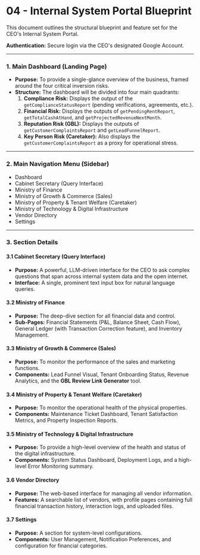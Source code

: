 # 04 - Internal System Portal Blueprint

This document outlines the structural blueprint and feature set for the CEO's Internal System Portal.

**Authentication:** Secure login via the CEO's designated Google Account.

---

### 1. Main Dashboard (Landing Page)

- **Purpose:** To provide a single-glance overview of the business, framed around the four critical inversion risks.
- **Structure:** The dashboard will be divided into four main quadrants:
    1.  **Compliance Risk:** Displays the output of the `getComplianceStatusReport` (pending verifications, agreements, etc.).
    2.  **Financial Risk:** Displays the outputs of `getPendingRentReport`, `getTotalCashAtHand`, and `getProjectedRevenueNextMonth`.
    3.  **Reputation Risk (GBL):** Displays the outputs of `getCustomerComplaintsReport` and `getLeadFunnelReport`.
    4.  **Key Person Risk (Caretaker):** Also displays the `getCustomerComplaintsReport` as a proxy for operational stress.

---

### 2. Main Navigation Menu (Sidebar)

- Dashboard
- Cabinet Secretary (Query Interface)
- Ministry of Finance
- Ministry of Growth & Commerce (Sales)
- Ministry of Property & Tenant Welfare (Caretaker)
- Ministry of Technology & Digital Infrastructure
- Vendor Directory
- Settings

---

### 3. Section Details

#### 3.1 Cabinet Secretary (Query Interface)
- **Purpose:** A powerful, LLM-driven interface for the CEO to ask complex questions that span across internal system data and the open internet.
- **Interface:** A single, prominent text input box for natural language queries.

#### 3.2 Ministry of Finance
- **Purpose:** The deep-dive section for all financial data and control.
- **Sub-Pages:** Financial Statements (P&L, Balance Sheet, Cash Flow), General Ledger (with Transaction Correction feature), and Inventory Management.

#### 3.3 Ministry of Growth & Commerce (Sales)
- **Purpose:** To monitor the performance of the sales and marketing functions.
- **Components:** Lead Funnel Visual, Tenant Onboarding Status, Revenue Analytics, and the **GBL Review Link Generator** tool.

#### 3.4 Ministry of Property & Tenant Welfare (Caretaker)
- **Purpose:** To monitor the operational health of the physical properties.
- **Components:** Maintenance Ticket Dashboard, Tenant Satisfaction Metrics, and Property Inspection Reports.

#### 3.5 Ministry of Technology & Digital Infrastructure
- **Purpose:** To provide a high-level overview of the health and status of the digital infrastructure.
- **Components:** System Status Dashboard, Deployment Logs, and a high-level Error Monitoring summary.

#### 3.6 Vendor Directory
- **Purpose:** The web-based interface for managing all vendor information.
- **Features:** A searchable list of vendors, with profile pages containing full financial transaction history, interaction logs, and uploaded files.

#### 3.7 Settings
- **Purpose:** A section for system-level configurations.
- **Components:** User Management, Notification Preferences, and configuration for financial categories.